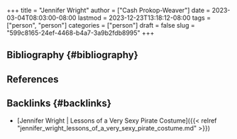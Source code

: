+++
title = "Jennifer Wright"
author = ["Cash Prokop-Weaver"]
date = 2023-03-04T08:03:00-08:00
lastmod = 2023-12-23T13:18:12-08:00
tags = ["person", "person"]
categories = ["person"]
draft = false
slug = "599c8165-24ef-4468-b4a7-3a9b2fdb8995"
+++

## Bibliography {#bibliography}

## References

<style>.csl-entry{text-indent: -1.5em; margin-left: 1.5em;}</style><div class="csl-bib-body">
</div>



## Backlinks {#backlinks}

-   [Jennifer Wright | Lessons of a Very Sexy Pirate Costume]({{< relref "jennifer_wright_lessons_of_a_very_sexy_pirate_costume.md" >}})
